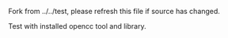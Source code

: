 Fork from ../../test, please refresh this file if source has changed.

Test with installed opencc tool and library.

